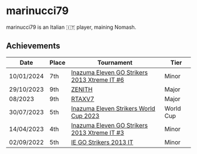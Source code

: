 # marinucci79

marinucci79 is an Italian :it: player, maining Nomash.

## Achievements

|Date|Place|Tournament|Tier|
|-|-|-|-|
| 10/01/2024 | 7th | [Inazuma Eleven GO Strikers 2013 Xtreme IT #6](../../tournaments/italia/it6.md) | Minor |
| 29/10/2023 | 9th | [ZENITH](../../tournaments/misc/zenith1.md) | Major |
| 08/2023 | 9th | [RTAXV7](../../tournaments/rtaxv/rtaxv7.md) | Major |
| 30/07/2023 | 5th | [Inazuma Eleven Strikers World Cup 2023](../../tournaments/worldcup23.md) | World Cup |
| 14/04/2023 | 4th | [Inazuma Eleven GO Strikers 2013 Xtreme IT #3](../../tournaments/italia/it3.md) | Minor |
| 02/09/2022 | 5th | [IE GO Strikers 2013 IT](../../tournaments/italia/it0.md) | Minor |
